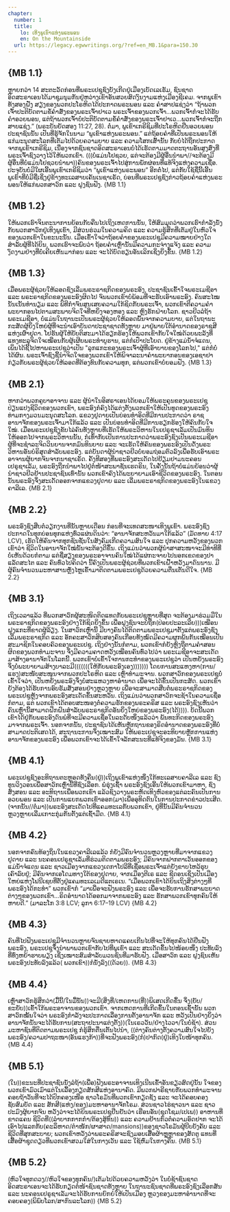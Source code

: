```yaml
---
chapter:
  number: 1
  title:
    lo: ເທິງພູເຂົາແຫ່ງພຣະພອນ
    en: On the Mountainside
  url: https://legacy.egwwritings.org/?ref=en_MB.1&para=150.30
---
```


## {MB 1.1}

ຫຼາຍກວ່າ 14 ສະຕະວັດກ່ອນທີ່ພຣະເຢຊູຊົງບັງເກີດຢູ່ເມືອງເບັດເລເຮັມ, ຊົນຊາດອິດສະຣາເອນໄດ້ມາຊຸມນຸມກັນຢູ່ຫວ່າງເຂົາອັນສວຍສົດງົນງາມແຫ່ງເມືອງຊີເຄມ. ຈາກພູເຂົາທັງສອງຝັ່ງ ສຽງຂອງພວກປະໂຣຫິດໄດ້ປະກາດພຣະພອນ ແລະ ຄຳສາປແຊ່ງວ່າ “ຖ້າພວກເຈົ້າປະຕິບັດຕາມຂໍ້ຄຳສັ່ງຂອງພຣະເຈົ້າຢາເວ ພຣະເຈົ້າຂອງພວກເຈົ້າ…ພວກເຈົ້າກໍຈະໄດ້ຮັບຄຳອວຍພອນ, ແຕ່ຖ້າພວກເຈົ້າບໍ່ປະຕິບັດຕາມຂໍ້ຄຳສັ່ງຂອງພຣະເຈົ້າຢາເວ…ພວກເຈົ້າກໍຈະຖືກສາບແຊ່ງ.” (ພຣະບັນຍັດສອງ 11:27, 28). ຕໍ່ມາ, ພູເຂົາເກຣີຊິມທີ່ປະໂຣຫິດຢືນອວຍພອນປະຊາຊົນນັ້ນ ເປັນທີ່ຮູ້ຈັກໃນນາມ “ພູເຂົາແຫ່ງພຣະພອນ.” ແຕ່ຖ້ອຍຄຳທີ່ເປັນພຣະພອນໃຫ້ແກ່ມະນຸດສະໂລກທີ່ເຕັມໄປດ້ວຍຄວາມບາບ ແລະ ຄວາມໂສກເສົ້ານັ້ນ ກັບບໍ່ໄດ້ຖືກປະກາດຈາກພູເຂົາເກຣີຊິມ, ເນື່ອງຈາກຊົນຊາດອິດສະຣາເອນບໍ່ໄດ້ເຮັດຕາມມາດຕະຖານອັນສູງສົ່ງທີ່ພຣະເຈົ້າຊົງວາງໄວ້ໃຫ້ພວກເຂົາ. (((ບໍ່ແມ່ນໂຢຊວຍ, ແຕ່ຈະຕ້ອງມີຜູ້ອື່ນນຳພາ//ຈະຕ້ອງມີຜູ້ອື່ນທີ່ບໍ່ແມ່ນໂຢຊວຍນຳພາ))ຄົນຂອງພຣະເຈົ້າໄປສູ່ການພັກຜ່ອນທີ່ແທ້ຈິງແຫ່ງຄວາມເຊື່ອ. ປະຈຸບັນບໍ່ມີໃຜເອີ້ນພູເຂົາເກຣີຊິມວ່າ “ພູເຂົາແຫ່ງພຣະພອນ” ອີກຕໍ່ໄປ, ແຕ່ກັບໃຊ້ຊື່ນີ້ເອີ້ນພູເຂົາທີ່ບໍ່ມີຊື່ເຊິ່ງຢູ່ຂ້າງທະເລສາບເຄັນເນຊາເຣັດ, ບ່ອນທີ່ພຣະເຢຊູຊົງກ່າວຖ້ອຍຄຳແຫ່ງພຣະພອນໃຫ້ແກ່ພວກສາວົກ ແລະ ຝູງຊົນຟັງ. {MB 1.1}

## {MB 1.2}

ໃຫ້ພວກເຮົາຈິນຕະນາການຍ້ອນກັບຄືນໄປເຖິງເຫດການນັ້ນ, ໃຫ້ສົມມຸດວ່າພວກເຮົາກຳລັງນັ່ງກັບພວກສາວົກຢູ່ເທິງພູເຂົາ, ມີສ່ວນຮ່ວມໃນຄວາມຄິດ ແລະ ຄວາມຮູ້ສຶກທີ່ເຕັມຢູ່ໃນຫົວໃຈຂອງພວກເຂົາໃນຂະນະນັ້ນ. ເມື່ອເຂົ້າໃຈວ່າຖ້ອຍຄຳຂອງພຣະເຢຊູມີຄວາມໝາຍຢ່າງໃດສຳລັບຜູ້ທີ່ໄດ້ຍິນ, ພວກເຮົາຈະພົບວ່າ ຖ້ອຍຄຳເຫຼົ່ານັ້ນມີຄວາມກະຈ່າງແຈ້ງ ແລະ ຄວາມງົດງາມຢ່າງທີ່ບໍ່ເຄີຍເຫັນມາກ່ອນ ແລະ ຈະໄດ້ບົດຮຽນອັນເລິກເຊິ່ງຍິ່ງຂຶ້ນ. {MB 1.2}

## {MB 1.3}

ເມື່ອພຣະຜູ້ຊ່ວຍໃຫ້ລອດຊົງເລີ່ມພຣະຣາຊກິດຂອງພຣະອົງ, ປະຊາຊົນເຂົ້າໃຈພຣະເມຊີອາ ແລະ ພຣະຣາຊກິດຂອງພຣະອົງຜິດໄປ ຈົນພວກເຂົາບໍ່ພ້ອມທີ່ຈະຮັບເອົາພຣະອົງ. ຄົນສະໄໝນັ້ນເນັ້ນທຳນຽມ ແລະ ພິທີກຳຈົນສູນເສຍຄວາມໃກ້ຊິດກັບພຣະເຈົ້າ, ພວກເຂົາຕີຄວາມຄຳພະຍາກອນໄປຕາມສະພາບຈິດໃຈທີ່ຫຍິ່ງຈອງຫອງ ແລະ ຫຼົງຮັກຝ່າຍໂລກ. ຊາວຢິວລໍຖ້າພຣະເມຊີອາ, ບໍ່ແມ່ນໃນຖານະເປັນພຣະຜູ້ຊ່ວຍໃຫ້ລອດພົ້ນຈາກຄວາມບາບ, ແຕ່ໃນຖານະກະສັດຜູ້ຍິ່ງໃຫຍ່ຜູ້ທີ່ຈະນຳເອົາບັນດາປະຊາຊາດທັງຫຼາຍ ມາຢູ່ພາຍໃຕ້ອຳນາດຂອງຣາຊສີແຫ່ງເຜົ່າຢູດາ. ໂຢຮັນຜູ້ໃຫ້ບັບຕິສະມາໄດ້ຮຽກຮ້ອງໃຫ້ພວກເຂົາກັບໃຈໃໝ່ດ້ວຍພະລັງທີ່ແທງທະລຸຈິດໃຈເໝືອນກັບຜູ້ເຜີຍພຣະທຳບູຮານ, ແຕ່ກໍເປົ່າປະໂຍດ. ຢູ່ຂ້າງແມ່ນ້ຳຈໍແດນ, ເພິ່ນໄດ້ຊີ້ໄປຫາພຣະເຢຊູວ່າເປັນ "ລູກແກະຂອງພຣະເຈົ້າຜູ້ທີ່ເອົາບາບຂອງໂລກໄປ," ແຕ່ກໍບໍ່ໄດ້ຜົນ. ພຣະເຈົ້າຊົງຊີ້ນຳຈິດໃຈຂອງພວກເຂົາໃຫ້ພິຈາລະນາຄຳພະຍາກອນຂອງເອຊາຢາກ່ຽວກັບພຣະຜູ້ຊ່ວຍໃຫ້ລອດທີ່ຕ້ອງທົນກັບຄວາມທຸກ, ແຕ່ພວກເຂົາບໍ່ຍອມຟັງ. {MB 1.3}

## {MB 2.1}

ຫາກວ່າພວກຄູບາອາຈານ ແລະ ຜູ້ນຳໃນອິສຣາເອນໄດ້ຍອມໃຫ້ພຣະຄຸນຂອງພຣະເຢຊູປ່ຽນແປງຊີວິດຂອງພວກເຂົາ, ພຣະອົງກໍຄົງໄດ້ແຕ່ງຕັ້ງພວກເຂົາໃຫ້ເປັນທູດຂອງພຣະອົງທ່າມກາງມວນມະນຸດສະໂລກ. ແຂວງຢູດາຍເປັນບ່ອນທຳອິດທີ່ມີການປະກາດວ່າ ຣາຊອານາຈັກຂອງພຣະເຈົ້າມາໃກ້ແລ້ວ ແລະ ເປັນບ່ອນທຳອິດທີ່ມີການຮຽກຮ້ອງໃຫ້ຄົນກັບໃຈໃໝ່. ເມື່ອພຣະເຢຊູຊົງຂັບໄລ່ຄົນທັງຫຼາຍທີ່ເຮັດໃຫ້ພຣະວິຫານໃນເຢຣູຊາເລັມເປັນມົນທິນ ໃຫ້ອອກໄປຈາກພຣະວິຫານນັ້ນ, ກໍເທົ່າກັບເປັນການປະກາດວ່າພຣະອົງຊົງເປັນພຣະເມຊີອາ ຜູ້ທີ່ຈະຊຳລະຈິດວິນຍານຈາກມົນທິນບາບ ແລະ ຈະເຮັດໃຫ້ຄົນຂອງພຣະອົງເປັນດັ່ງພຣະວິຫານອັນບໍຣິສຸດສຳລັບພຣະອົງ. ແຕ່ບັນດາຜູ້ນຳຊາວຢິວບໍ່ຍອມຖ່ອມຕົວລົງເພື່ອຮັບເອົາພຣະອາຈານຜູ້ຍາກຈົນຈາກນາຊາເຣັດ. ຄັ້ງທີສອງທີ່ພຣະອົງສະເດັດໄປຢ້ຽມຢາມນະຄອນເຢຣູຊາເລັມ, ພຣະອົງຖືກນຳພາໄປຢູ່ຕໍ່ໜ້າສະພາຊັນເຮດຣິນ, ໃນຄັ້ງນັ້ນຖ້າບໍ່ແມ່ນຍ້ອນວ່າຜູ້ນຳຊາວຢິວຢ້ານປະຊາຊົນເທົ່ານັ້ນ ພວກເຂົາຄົງໄດ້ພະຍາຍາມເອົາຊີວິດຂອງພຣະອົງ. ໃນຕອນນັ້ນພຣະອົງຈຶ່ງສະເດັດອອກຈາກແຂວງຢູດາຍ ແລະ ເລີ່ມພຣະຣາຊກິດຂອງພຣະອົງໃນແຂວງຄາລີເລ. {MB 2.1}

## {MB 2.2}

ພຣະອົງຊົງສືບຕໍ່ວຽກງານທີ່ນັ້ນຫຼາຍເດືອນ ກ່ອນທີ່ຈະເທດສະໜາເທິງພູເຂົາ. ພຣະອົງຊົງປະກາດໃນທຸກບ່ອນທຸກແຫ່ງທົ່ວແຜ່ນດິນວ່າ: “ອານາຈັກສະຫວັນມາໃກ້ແລ້ວ” (ມັດທາຍ 4:17 LCV), ເຮັດໃຫ້ຄົນຈາກທຸກຊົນຊັ້ນໃນສັງຄົມເກີດຄວາມສົນໃຈ ແລະ ປຸກຄວາມຫວັງຂອງພວກເຂົາວ່າ ຊີວິດໃນອານາຈັກໃໝ່ນັ້ນຈະຕ້ອງດີຂຶ້ນ. ເຖິງແມ່ນວ່າພວກຜູ້ນຳສາສະໜາຈະມີທ່າທີທີ່ບໍ່ເຫັນດ້ວຍກໍຕາມ ແຕ່ຊື່ສຽງຂອງພຣະອາຈານຄົນໃໝ່ໄດ້ແຜ່ກະຈາຍໄປນອກເຂດຂອງປາແລັດສະໄຕ ແລະ ຄົນທົ່ວໄປຄິດວ່າ ນີ້ຄົງເປັນພຣະຜູ້ຊ່ວຍທີ່ພວກເຂົາເຝົ້າຫວັງມາດົນນານ. ມີຜູ້ຄົນຈຳນວນມະຫາສານຫຼັ່ງໄຫຼເຂົ້າມາຕິດຕາມພຣະເຢຊູດ້ວຍຄວາມຕື່ນເຕັ້ນດີໃຈ. {MB 2.2}

## {MB 3.1}

ເຖິງເວລາແລ້ວ ທີ່ພວກສາວົກຜູ້ສະໜິດຕິດແທດກັບພຣະເຢຊູຫຼາຍທີ່ສຸດ ຈະຕ້ອງມາຮ່ວມມືໃນພຣະຣາຊກິດຂອງພຣະອົງຢ່າງໃກ້ຊິດຍິ່ງຂຶ້ນ ເພື່ອຝູງຊົນຈະບໍ່ຖືກ(ປ່ອຍປະລະເລີຍ)))ເໝືອນຝູງແກະທີ່ຂາດຜູ້ລ້ຽງ. ໃນສາວົກເຫຼົ່ານີ້ ມີບາງຄົນໄດ້ຕິດຕາມພຣະເຢຊູມາຕັ້ງແຕ່ພຣະອົງຊົງເລີ່ມພຣະຣາຊກິດ ແລະ ອັກຄະສາວົກສິບສອງຄົນເກືອບທັງໝົດມີຄວາມຜູກພັນກັນເໝືອນເປັນສະມາຊິກໃນຄອບຄົວຂອງພຣະເຢຊູ. ເຖິງຢ່າງນັ້ນກໍຕາມ, ພວກເຂົາກໍຍັງຫຼົງຖືຕາມຄຳສອນຜິດຂອງພວກທຳມະຈານ ຈຶ່ງມີຄວາມຄາດຫວັງເໝືອນຄົນທົ່ວໄປວ່າ ພຣະເມຊີອາຈະສະເດັດມາສ້າງອານາຈັກໃນໂລກນີ້. ພວກເຂົາບໍ່ເຂົ້າໃຈການກະທຳຂອງພຣະເຢຊູວ່າ ເປັນຫຍັງພຣະອົງຈຶ່ງບໍ່ພະຍາຍາມສ້າງບາລະມີ(((((((ໃຫ້ກັບພຣະອົງເອງ))))))) ໂດຍການສະແຫງຫາ(ການ/ແຮງ)ສະໜັບສະໜູນຈາກພວກປະໂຣຫິດ ແລະ ເຫຼົ່າທຳມະຈານ. ພວກສາວົກຂອງພຣະເຢຊູບໍ່ເຂົ້າໃຈວ່າ, ເປັນຫຍັງພຣະອົງຈຶ່ງບໍ່ສະແຫວງຫາອຳນາດ ເພື່ອຈະໄດ້ຂຶ້ນເປັນກະສັດ. ພວກເຂົາຍັງຕ້ອງໄດ້ຮັບການອົບຮັມສັ່ງສອນຢ່າງຫຼວງຫຼາຍ ເພື່ອຈະສາມາດສືບຕໍ່ພຣະຣາຊກິດຂອງພຣະເຢຊູຫຼັງຈາກພຣະອົງສະເດັດຂຶ້ນສະຫວັນ. ເຖິງແມ່ນວ່າພວກສາວົກຈະຊ້າໃນຄວາມເຊື່ອກໍຕາມ, ແຕ່ ພວກເຂົາໄດ້ຕອບສະໜອງຕໍ່ຄວາມຮັກຂອງພຣະຄຣິສ ແລະ ພຣະອົງຊົງເຫັນວ່າ ຄົນເຫຼົ່ານີ້ສາມາດຝຶກຝົນສຳລັບພຣະຣາຊກິດອັນຍິ່ງໃຫຍ່ຂອງພຣະອົງ(ໄດ້)))). ບັດນີ້ພວກເຂົາໄດ້ຢູ່ກັບພຣະອົງດົນພໍທີ່ຈະມີຄວາມເຊື່ອໃນລະດັບໜຶ່ງແລ້ວວ່າ ພັນທະກິດຂອງພຣະອົງມາຈາກພຣະເຈົ້າ. ນອກຈາກນັ້ນ, ປະຊາຊົນໄດ້ເຫັນຫຼັກຖານຂອງຣິດອຳນາດຂອງພຣະອົງທີ່ບໍ່ສາມາດປະຕິເສດໄດ້, ສະຖານະການຈຶ່ງເໝາະສົມ ໃຫ້ພຣະເຢຊູຈະອະທິບາຍຫຼັກການແຫ່ງອານາຈັກຂອງພຣະອົງ ເພື່ອພວກເຂົາຈະໄດ້ເຂົ້າໃຈລັກສະນະທີ່ແທ້ຈິງຂອງມັນ. {MB 3.1}

## {MB 4.1}

ພຣະເຢຊູຊົງອະທິຖານຕະຫຼອດທັງຄືນ(ຢູ່))ເຖິງພູເຂົາແຫ່ງໜຶ່ງໃກ້ທະເລສາບຄາລີເລ ແລະ ຊົງທູນວິງວອນເພື່ອສາວົກເຫຼົ່ານີ້ທີ່ຊົງເລືອກ. ພໍ່ຮຸ່ງເຊົ້າ ພຣະອົງຊົງເອີ້ນໃຫ້ພວກເຂົາມາຫາ, ຊົງສັ່ງສອນ ແລະ ອະທິຖານເພື່ອພວກເຂົາ ແລ້ວຊົງວາງພຣະຫັດເທິງຫົວຂອງແຕ່ລະຄົນເປັນການອວຍພອນ ແລະ ເປັນການແຍກພວກເຂົາອອກ(ມາ)ເພື່ອອຸທິດຕົນໃນການປະກາດຂ່າວປະເສີດ. (ຈາກນັ້ນ//ຕໍ່ມາ))ພຣະອົງສະເດັດໄປທີ່ແຄມທະເລກັບພວກເຂົາ, ຢູ່ທີ່ນັ້ນມີຄົນຈຳນວນຫຼວງຫຼາຍເລີ່ມເກາະກຸ່ມກັນຕັ້ງແຕ່ເຊົ້າມືດ. {MB 4.1}

## {MB 4.2}

ນອກຈາກຄົນທ້ອງຖິ່ນໃນແຂວງຄາລີເລແລ້ວ ກໍຍັງມີຄົນຈຳນວນຫຼວງຫຼາຍທີ່ມາຈາກແຂວງຢູດາຍ ແລະ ນະຄອນເຢຣູຊາເລັມທີ່ຮ່ວມຕິດຕາມພຣະອົງ; ມີຄົນຈາກຟາກຕາເວັນອອກຂອງແມ່ນ້ຳຈໍແດນ ແລະ ຊາວເມືອງຈາກແຂວງເດກາໂປລີທີ່ເຊື່ອພຣະເຈົ້າແຕ່ຍັງຂາບໄຫວ້ຮູບເຄົາລົບຢູ່; ມີຄົນຈາກເອໂດມທາງໃຕ້ຂອງຢູດາຍ, ຈາກເມືອງຕີເຣ ແລະ ຊີດອນເຊິ່ງເປັນເມືອງໃຫຍ່ແຫ່ງໂຟນີເຊຍທີ່ຕັ້ງຢູ່ແຄມທະເລເມດີແຕເຣເນ. “ເມື່ອພວກເຂົາໄດ້ຍິນເຖິງສິ່ງຕ່າງໆທີ່ພຣະອົງໄດ້ກະທຳ” ພວກເຂົາກໍ “ມາເພື່ອຈະຟັງພຣະອົງ ແລະ ເພື່ອຈະຮັບການຮັກສາພະຍາດຕ່າງໆຂອງພວກເຂົາ…ຣິດອຳນາດໄດ້ອອກມາຈາກພຣະອົງ ແລະ ຮັກສາພວກເຂົາທຸກຄົນໃຫ້ຫາຍດີ.” (ມາລະໂກ 3:8 LCV; ລູກາ 6:17–19 LCV) {MB 4.2}

## {MB 4.3}

ຄົນທີ່ໄປຟັງພຣະເຢຊູມີຈຳນວນຫຼາຍຈົນຊາຍຫາດແຄບເກີນໄປທີ່ຈະໃຫ້ທຸກຄົນໄດ້ຢືນຟັງພຣະອົງ, ພຣະເຢຊູຈຶ່ງນຳພາພວກເຂົາກັບໄປທີ່ພູເຂົາ ແລະ ສະເດັດຂຶ້ນໄປໜ້ອຍໜຶ່ງ ປະທັບລົງທີ່ທົ່ງຫຍ້າຮາບພຽງ ເຊິ່ງເໝາະສົມສຳລັບມວນຊົນທີ່ມາຮັບຟັງ. ເມື່ອສາວົກ ແລະ ຝູງຊົນເຫັນພຣະອົງປະທັບລົງແລ້ວ( ພວກເຂົາ))ກໍນັ່ງລົງ((ດ້ວຍ)). {MB 4.3}

## {MB 4.4}

ເຫຼົ່າສາວົກຮູ້ສຶກວ່າ(ມື້ນີ້/ໃນມື້ນັ້ນ))ຈະມີ(ສິ່ງທີ່/ເຫດການ(ທີ່))ພິເສດເກີດຂຶ້ນ ຈຶ່ງ(ຍັບ/ຂະຍັບ))ເຂົ້າໃກ້ພຣະອາຈານຂອງພວກເຂົາ. ຈາກເຫດການທີ່ເກີດຂຶ້ນໃນຕອນເຊົ້ານັ້ນ ພວກສາວົກໝັ້ນໃຈວ່າ ພຣະອົງກຳລັງຈະປະກາດເລື່ອງການຕັ້ງອານາຈັກ ແລະ ຫວັງເປັນຢ່າງຍິ່ງວ່າ ອານາຈັກນັ້ນຈະໄດ້ຮັບການ(ສະຖາປະນາແຕ່ງຕັ້ງ))(ໃນເຣວວັນ/ຢ່າງໄວວາ/ໃນບໍ່ຊ້າ). ສ່ວນມະຫາຊົນທີ່ຕິດຕາມພຣະເຢຊູ ກໍຮູ້ສຶກຕື່ນເຕັ້ນໄປນຳ, ((ຕ່າງຄົນຕ່າງຕັ້ງຄວາມສົນໃຈໄປຍັງພຣະອົງ/ຄວາມປາຖະໜາ(ອັນແຮງກ້າ))ທີ່ຈະຟັງພຣະອົງ(ກໍ)ປາກົດ(ຢູ່)ເທິງໃບໜ້າທຸກຄົນ. {MB 4.4}

## {MB 5.1}

(ໃນ))ຂະນະທີ່ປະຊາຊົນນັ່ງລໍຖ້າ(ເພື່ອ)ຟັງພຣະອາຈານເທິງເນີນເຂົ້າອັນຂຽວສົດຢູ່ນັ້ນ ໃຈຂອງພວກເຂົາມົວເມົາແຕ່ໃນເລື້ອງກຽດສັກສີແຫ່ງອານາຄົດ. ມີພວກຟາຣີຊາຍກັບພວກທຳມະຈານຄອຍຖ້າວັນທີ່ຈະໄດ້ປົກຄອງເໜືອ ຊາວໂຣມັນທີ່ພວກເຂົາກຽດຊັງ ແລະ ຈະໄດ້ຄອບຄອງຊັບສົມບັດ ແລະ ສັກສີ(ແຫ່ງ/ຂອງ)ມະຫາອານາຈັກໂຣມ. ສ່ວນຊາວໄຮ່ຊາວນາ ແລະ ຊາວປະມົງຜູ້ຍາກຈົນ ຫວັງວ່າຈະໄດ້ຍິນພຣະເຢຊູຢືນຢັນວ່າ ເຮືອນອັນ(ຊຸດໂຊມ/ເປເພ)) ອາຫານທີ່ຂາດແຄນ ຊີວິດທີ່((ລຳບາກກາກກຳ/ຕ້ອງສູ້ທົນ)) ແລະ ຄວາມຢ້ານກົວຕໍ່ຄວາມອົດຢາກ ຈະໄດ້ເອົາໄປແລກກັບ(ຄະລຶຫາດ/ຕຳໜັກ/ຜາສາດ/mansions))ຂອງຊາວໂຣມັນຜູ້ບີບບັງຄັບ ແລະ ຊີວິດທີ່ສຸກສະບາຍ; ພວກເຂົາຫວັງວ່າພຣະຄຣິສຈະຊົງມອບເສື້ອຜ້າຫຼູຫຼາຂອງສັດຕູ ແທນທີ່ເສື້ອຜ້າຊຸດດຽວທີ່ພວກເຂົາສວມໃສ່ໃນກາງເວັນ ແລະ ໃຊ້ຫົ່ມໃນກາງຄືນ. {MB 5.1}

## {MB 5.2}

(ຫົວໃຈທຸກດວງ//ຫົວໃຈຂອງທຸກຄົນ/)ເຕັມໄປດ້ວຍຄວາມຫວັງວ່າ ໃນບໍ່ຊ້າຊົນຊາດອິດສະຣາເອນຈະໄດ້ຮັບກຽດຕໍ່ໜ້າຊົນຊາດທັງຫຼາຍ ໃນຖານະຊົນຊາດທີ່ພຣະອົງຊົງເລືອກສັນ ແລະ ນະຄອນເຢຣູຊາເລັມຈະໄດ້ຮັບການຍົກຍໍໃຫ້ເປັນເມືອງ ຫຼວງຂອງມະຫາອຳນາດທີ່ຈະຄອບຄອງ(ພິພົບໂລກ/ສາກົນລະໂລກ)) {MB 5.2}
